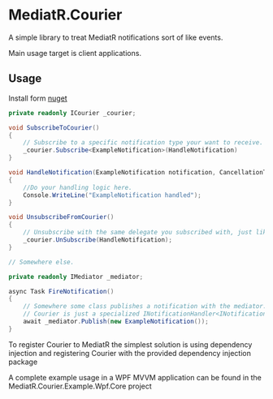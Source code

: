 # MediatR.Courier

A simple library to treat MediatR notifications sort of like events.

Main usage target is client applications.

## Usage

Install form [nuget]()

```c#
private readonly ICourier _courier;

void SubscribeToCourier()
{
    // Subscribe to a specific notification type your want to receive.
    _courier.Subscribe<ExampleNotification>(HandleNotification)
}

void HandleNotification(ExampleNotification notification, CancellationToken cancellationToken)
{
    //Do your handling logic here.
    Console.WriteLine("ExampleNotification handled");
}

void UnsubscribeFromCourier()
{
    // Unsubscribe with the same delegate you subscribed with, just like with events.
    _courier.UnSubscribe(HandleNotification);
}

// Somewhere else.

private readonly IMediator _mediator;

async Task FireNotification()
{
    // Somewhere some class publishes a notification with the mediator.
    // Courier is just a specialized INotificationHandler<INotification> implementation.
    await _mediator.Publish(new ExampleNotification());
}
```

To register Courier to MediatR the simplest solution is using dependency injection and registering Courier with the provided dependency injection package

A complete example usage in a WPF MVVM application can be found in the MediatR.Courier.Example.Wpf.Core project
